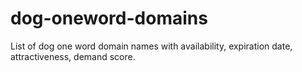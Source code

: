 # dog-oneword-domains
List of dog one word domain names with availability, expiration date, attractiveness, demand score.
